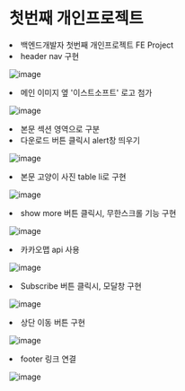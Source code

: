<h1> 첫번째 개인프로젝트 </h1>
<li> 백엔드개발자 첫번째 개인프로젝트 FE Project</li>
<li> header nav 구현 </li>

![image](https://github.com/hoon1234/hoon1234.github.io/assets/85986176/1c346a2d-fdb1-4b32-98a4-8dcd9ee31f5b)

<li> 메인 이미지 옆 '이스트소프트' 로고 첨가</li>

![image](https://github.com/hoon1234/hoon1234.github.io/assets/85986176/5b74a587-2753-46c0-adf5-cb07f9a314c8)

<li> 본문 섹션 영역으로 구분 </li>
<li> 다운로드 버튼 클릭시 alert창 띄우기 </li>

![image](https://github.com/hoon1234/hoon1234.github.io/assets/85986176/4682357d-c2a0-4bbd-920d-a7ac44b7ffea)

<li> 본문 고양이 사진 table li로 구현 </li>

![image](https://github.com/hoon1234/hoon1234.github.io/assets/85986176/eb82be1c-4ec9-4406-826f-3713fdbd0736)

<li> show more 버튼 클릭시, 무한스크롤 기능 구현 </li>

![image](https://github.com/hoon1234/hoon1234.github.io/assets/85986176/c7055350-6775-4a02-aeb6-2c9ddbd6b008)

<li> 카카오맵 api 사용 </li>

![image](https://github.com/hoon1234/hoon1234.github.io/assets/85986176/b6d983ff-d730-41e0-8de0-31aa1d4f6cc8)

<li> Subscribe 버튼 클릭시, 모달창 구현</li>

![image](https://github.com/hoon1234/hoon1234.github.io/assets/85986176/5557e2c4-7bc6-445d-91a8-5e6e4c6b9ef4)


<li> 상단 이동 버튼 구현 </li>

![image](https://github.com/hoon1234/hoon1234.github.io/assets/85986176/32e6e82f-ed64-4d5b-821f-2a192a5996ab)

<li> footer 링크 연결 </li>

![image](https://github.com/hoon1234/hoon1234.github.io/assets/85986176/e3a711d2-d533-49b7-ba6a-ba93c5f1759f)


